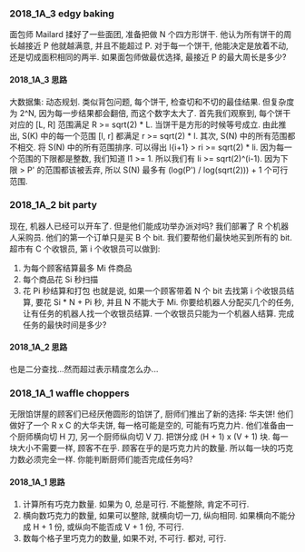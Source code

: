 ### 2018_1A_3 edgy baking
面包师 Mailard 揉好了一些面团, 准备把做 N 个四方形饼干.
他认为所有饼干的周长越接近 P 他就越满意, 并且不能超过 P.
对于每一个饼干, 他能决定是放着不动, 还是切成面积相同的两半.
如果面包师做最优选择, 最接近 P 的最大周长是多少?

#### 2018_1A_3 思路 
大数据集: 动态规划. 类似背包问题, 每个饼干, 检查切和不切的最佳结果.
但复杂度为 2^N, 因为每一步结果都会翻倍, 而这个数字太大了.
首先我们观察到, 每个饼干对应的 \[L, R] 范围满足 R >= sqrt(2) * L.
当饼干是方形的时候等号成立.
由此推出, S(K) 中的每一个范围 \[l, r] 都满足 r >= sqrt(2) * l.
其次, S(N) 中的所有范围都不相交.
将 S(N) 中的所有范围排序. 可以得出 l{i+1} > ri >= sqrt(2) * li.
因为每一个范围的下限都是整数, 我们知道 l1 >= 1.
所以我们有 li >= sqrt(2)^(i-1). 因为下限 > P' 的范围都该被丢弃, 
所以 S(N) 最多有 (log(P') / log(sqrt(2))) + 1 个可行范围.


### 2018_1A_2 bit party
现在, 机器人已经可以开车了. 但是他们能成功举办派对吗?
我们部署了 R 个机器人采购员. 他们的第一个订单只是买 B 个 bit.
我们要帮他们最快地买到所有的 bit.
超市有 C 个收银员, 第 i 个收银员可以做到:
1. 为每个顾客结算最多 Mi 件商品
2. 每个商品花 Si 秒扫描
3. 花 Pi 秒结算和打包
也就是说, 如果一个顾客带着 N 个 bit 去找第 i 个收银员结算,
要花 Si * N + Pi 秒, 并且 N 不能大于 Mi.
你要给机器人分配买几个的任务, 让有任务的机器人找一个收银员结算.
一个收银员只能为一个机器人结算.
完成任务的最快时间是多少?

#### 2018_1A_2 思路
也是二分查找...然而超过表示精度怎么办...


### 2018_1A_1 waffle choppers
无限馅饼屋的顾客们已经厌倦圆形的馅饼了, 厨师们推出了新的选择: 华夫饼!
他们做好了一个 R x C 的大华夫饼, 每一格可能是空的, 可能有巧克力片.
他们准备由一个厨师横向切 H 刀, 另一个厨师纵向切 V 刀.
把饼分成 (H + 1) x (V + 1) 块. 每一块大小不需要一样, 顾客不在乎.
顾客在乎的是巧克力片的数量. 所以每一块的巧克力数必须完全一样.
你能判断厨师们能否完成任务吗?

#### 2018_1A_1 思路
1. 计算所有巧克力数量. 如果为 0, 总是可行. 不能整除, 肯定不可行.
2. 横向数巧克力的数量, 如果可以整除, 就横向切一刀, 纵向相同.
   如果横向不能分成 H + 1 份, 或纵向不能否成 V + 1 份, 不可行.
3. 数每个格子里巧克力的数量, 如果不对, 不可行. 都对, 可行.
